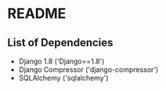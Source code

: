 # README #

## List of Dependencies ##

* Django 1.8 ('Django==1.8')
* Django Compressor ('django-compressor')
* SQLAlchemy ('sqlalchemy')
